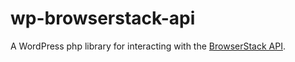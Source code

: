 # wp-browserstack-api
A WordPress php library for interacting with the [BrowserStack API](https://www.browserstack.com/screenshots/api).

